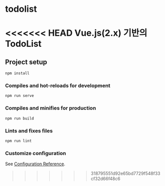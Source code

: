 # todolist
<<<<<<< HEAD
Vue.js(2.x) 기반의 TodoList
=======

## Project setup
```
npm install
```

### Compiles and hot-reloads for development
```
npm run serve
```

### Compiles and minifies for production
```
npm run build
```

### Lints and fixes files
```
npm run lint
```

### Customize configuration
See [Configuration Reference](https://cli.vuejs.org/config/).
>>>>>>> 318795551d92e65bd7729f548f33cf32d66f48c6
